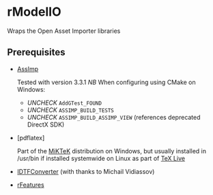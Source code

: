 # rModelIO
Wraps the Open Asset Importer libraries

## Prerequisites
- [AssImp](https://github.com/assimp)

    Tested with version 3.3.1 *NB* When configuring using CMake on Windows:
    - *UNCHECK* `AddGTest_FOUND`
    - *UNCHECK* `ASSIMP_BUILD_TESTS`
    - *UNCHECK* `ASSIMP_BUILD_ASSIMP_VIEW` (references deprecated DirectX SDK)

- [pdflatex]

    Part of the [MiKTeK](https://miktex.org/) distribution on Windows, but usually
    installed in /usr/bin if installed systemwide on Linux as part of
    [TeX Live](https://www.tug.org/texlive/)

- [IDTFConverter](www2.iaas.msu.ru/tmp/u3d/u3d-1.4.5_current.zip)
    (with thanks to Michail Vidiassov)

- [rFeatures](../../../rFeatures)
